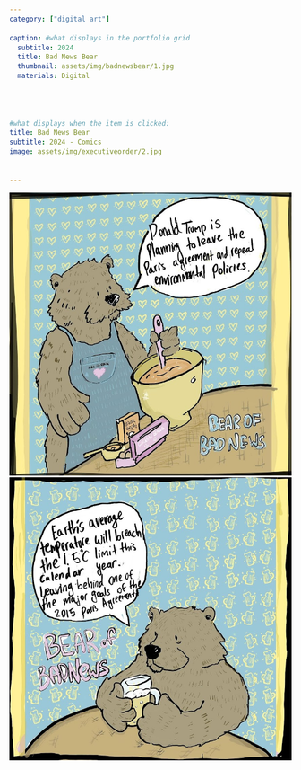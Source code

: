 ```yaml
---
category: ["digital art"]

caption: #what displays in the portfolio grid
  subtitle: 2024
  title: Bad News Bear
  thumbnail: assets/img/badnewsbear/1.jpg
  materials: Digital




#what displays when the item is clicked:
title: Bad News Bear
subtitle: 2024 - Comics
image: assets/img/executiveorder/2.jpg


---
```

<div class="row padded">
 <div class="col-md-12 col-sm-12">
     <img class="img-fluid d-block mx-auto" src="assets/img/badnewsbear/1.jpg" alt=""/>
  </div>
   <div class="col-md-12 col-sm-12">
     <img class="img-fluid d-block mx-auto" src="assets/img/badnewsbear/2.jpg" alt=""/>
  </div>

</div>
